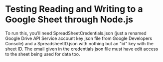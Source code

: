 # Testing Reading and Writing to a Google Sheet through Node.js
To run this, you'll need SpreadSheetCredentials.json (just a renamed Google Drive API Service account key json file from Google Developers Console) and a SpreadsheetID.json with nothing but an "id" key with the sheet ID.
The email given in the credentials json file must have edit access to the sheet being used for data too.
